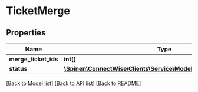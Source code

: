 # TicketMerge

## Properties
Name | Type | Description | Notes
------------ | ------------- | ------------- | -------------
**merge_ticket_ids** | **int[]** |  | 
**status** | [**\Spinen\ConnectWise\Clients\Service\Model\ServiceStatusReference**](ServiceStatusReference.md) |  | 

[[Back to Model list]](../README.md#documentation-for-models) [[Back to API list]](../README.md#documentation-for-api-endpoints) [[Back to README]](../README.md)


